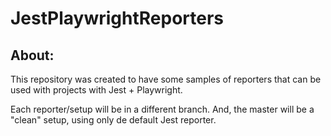 # JestPlaywrightReporters

## About:
This repository was created to have some samples of reporters that can be used with projects with Jest + Playwright.

Each reporter/setup will be in a different branch. And, the master will be a "clean" setup, using only de default Jest reporter.